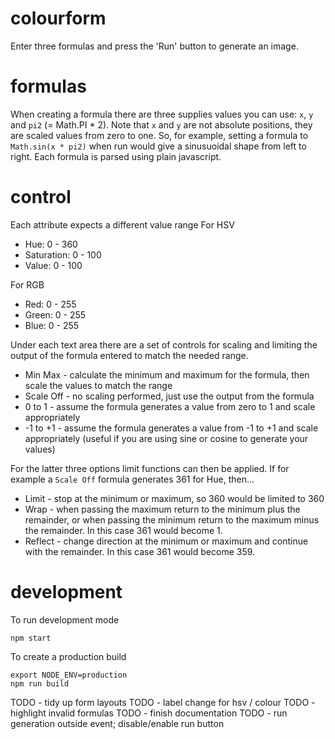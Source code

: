 # colourform
Enter three formulas and press the 'Run' button to generate an image.

# formulas
When creating a formula there are three supplies values you can use:  `x`, `y` and `pi2` (= Math.PI * 2).
Note that `x` and `y` are not absolute positions, they are scaled values from zero to one.
So, for example, setting a formula to `Math.sin(x * pi2)` when run would give a sinusuoidal shape from left to right.
Each formula is parsed using plain javascript.

# control
Each attribute expects a different value range
For HSV
* Hue: 0 - 360
* Saturation: 0 - 100
* Value: 0 - 100

For RGB
* Red: 0 - 255
* Green: 0 - 255
* Blue: 0 - 255

Under each text area there are a set of controls for scaling and limiting the output of the formula entered to match the needed range.
* Min Max - calculate the minimum and maximum for the formula, then scale the values to match the range
* Scale Off - no scaling performed, just use the output from the formula
* 0 to 1 - assume the formula generates a value from zero to 1 and scale appropriately
* -1 to +1 - assume the formula generates a value from -1 to +1 and scale appropriately (useful if you are using sine or cosine to generate your values)

For the latter three options limit functions can then be applied. If for example a `Scale Off` formula generates 361 for Hue, then...
* Limit - stop at the minimum or maximum, so 360 would be limited to 360
* Wrap - when passing the maximum return to the minimum plus the remainder, or when passing the minimum return to the maximum minus the remainder. In this case 361 would become 1.
* Reflect - change direction at the minimum or maximum and continue with the remainder. In this case 361 would become 359.

# development
To run development mode
```
npm start
```
To create a production build
```
export NODE_ENV=production
npm run build
```

TODO - tidy up form layouts
TODO - label change for hsv / colour
TODO - highlight invalid formulas
TODO - finish documentation
TODO - run generation outside event; disable/enable run button
